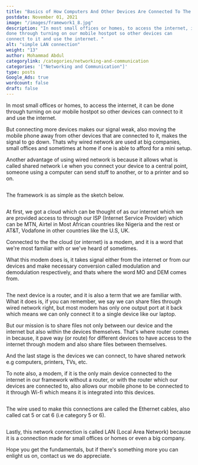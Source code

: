 ```yaml
---
title: "Basics of How Computers And Other Devices Are Connected To The Internet Through Wired Network."
postdate: November 01, 2021
image: "/images/framework1_8.jpg"
description: "In most small offices or homes, to access the internet, it can be
done through turning on our mobile hostpot so other devices can
connect to it and use the internet. "
alt: "simple LAN connection"
weight: "13"
author: Mohammad Abdul
categorylink: /categories/networking-and-communication
categories: '["Networking and Communication"]'
type: posts 
Google_Ads: true
wordcount: false
draft: false
---
```


<p>
In most small offices or homes, to access the internet, it can be
done through turning on our mobile hostpot so other devices can
connect to it and use the internet. 
</p>
<p>But connecting more devices
makes our signal weak, also moving the mobile phone away from other
devices that are connected to it, makes the signal to go down. Thats
why wired network are used at big companies, small offices and
sometimes at home if one is able to afford for a mini setup.</p>

<p>
Another advantage of using wired network is because it allows what
is called <span class="text-italics">shared network</span> i.e when you connect your
device to a central point, someone using a computer can send stuff
to another, or to a printer and so on.
</p>
<img loading="lazy" src="/images/framework1_7.jpg" alt="">
<p>The framework is as simple as the sketch below.</p>
<img loading="lazy" src="/images/framework1_10.jpg" alt="">
<p>
At first, we got <span class="text-emphasis">a cloud</span> which can be thought of as our internet
which we are provided access to through our ISP (Internet Service
Provider) which can be MTN, Airtel in Most African countries like
Nigeria and the rest or AT&T, Vodafone in other countries like the
U.S, UK. 
</p>
<p>Connected to the the cloud (or internet) is <span class="text-emphasis">a modem</span>, and it is a
word that we're most familiar with or we've heard of sometimes. </p>
<p>What
this modem does is, it takes signal either from the internet or from
our devices and make necessary conversion called modulation and
demodulation respectively, and thats where the word
<span>MO</span> and <span>DEM</span> comes from.</p>
<img loading="lazy" src="/images/framework1_9.jpg" alt="">
<p>
The next device is a <span class="text-emphasis">router</span>, and it is also a term that we are
familiar with. What it does is, if you can remember, we say we can
share files through wired network right, but most modem has only one
output port at it back which means we can only connect it to a
single device like our laptop. 
</p>
<p>But our mission is to share files not
only between our device and the internet but also within the devices
themselves. That's where router comes in because, it pave way (or
route) for different devices to have access to the internet through
modem and also share files between themselves.</p>
<p>
And the last stage is <span class="text-emphasis">the devices</span> we can connect, to have shared
network e.g computers, printers, TVs, etc.
</p>

<p>
To note also, a modem, if it is the only main device connected to
the internet in our framework without a router, or with the router
which our devices are connected to, also allows our mobile phone to
be connected to it through Wi-fi which means it is integrated into
this devices.
</p>
<img loading="lazy" src="/images/framework1_8.jpg" alt="">
<p>
The wire used to make this connections are called the <span class="text-emphasis">Ethernet
cables</span>, also called cat 5 or cat 6 (i.e category 5 or 6).
</p>
<img loading="lazy" src="/images/framework1_6.jpg" alt="">
<p>
Lastly, this network connection is called LAN (Local Area Network) because
it is a connection made for small offices or homes or even a big
company.
</p>

<p>
Hope you get the fundamentals, but if there's something more you can
enlight us on, contact us we do appreciate.
</p>
